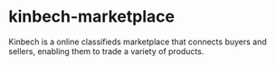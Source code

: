 # kinbech-marketplace
Kinbech is a online classifieds marketplace that connects buyers and sellers, enabling them to trade a variety of products.
